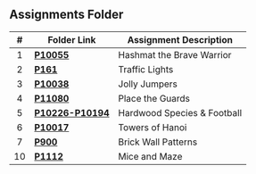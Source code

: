 ##  Assignments Folder

|   #   | Folder Link | Assignment Description |
| :---: | ----------- | ---------------------- |
|   1   | **<a href="https://github.com/Preassume/4883-PT-Riddle/tree/main/Assignments/P10055">P10055</a>** | Hashmat the Brave Warrior |
|   2   | **<a href="https://github.com/Preassume/4883-PT-Riddle/tree/main/Assignments/P161">P161</a>** | Traffic Lights |
|   3   | **<a href="https://github.com/Preassume/4883-PT-Riddle/tree/main/Assignments/P10038">P10038</a>** | Jolly Jumpers |
|   4   | **<a href="https://github.com/Preassume/4883-PT-Riddle/tree/main/Assignments/P11080">P11080</a>** | Place the Guards |
|   5   | **<a href="https://github.com/Preassume/4883-PT-Riddle/tree/main/Assignments/P10226-P10194">P10226-P10194</a>** | Hardwood Species & Football |
|   6   | **<a href="https://github.com/Preassume/4883-PT-Riddle/tree/main/Assignments/P10017">P10017</a>** | Towers of Hanoi |
|   7   | **<a href="https://github.com/Preassume/4883-PT-Riddle/tree/main/Assignments/P900">P900</a>** | Brick Wall Patterns |
|   10   | **<a href="https://github.com/Preassume/4883-PT-Riddle/tree/main/Assignments/P1112">P1112</a>** | Mice and Maze |

